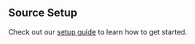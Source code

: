 ## Source Setup

Check out our [setup guide](https://hub.buildable.dev/) to learn how to get started.
